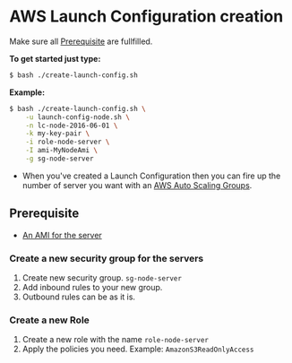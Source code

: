 # AWS Launch Configuration creation

Make sure all [Prerequisite](#Prerequisite) are fullfilled.

__To get started just type:__
```bash
$ bash ./create-launch-config.sh
```

__Example:__
```bash
$ bash ./create-launch-config.sh \
    -u launch-config-node.sh \
    -n lc-node-2016-06-01 \
    -k my-key-pair \
    -i role-node-server \
    -I ami-MyNodeAmi \
    -g sg-node-server
```

* When you've created a Launch Configuration then you can fire up the number of server you want with an [AWS Auto Scaling Groups](auto-scaling-group.md).


## Prerequisite

* [An AMI for the server](README.md)

### Create a new security group for the servers

1. Create new security group. `sg-node-server`
2. Add inbound rules to your new group.
3. Outbound rules can be as it is. 

### Create a new Role

1. Create a new role with the name `role-node-server`
2. Apply the policies you need. Example: `AmazonS3ReadOnlyAccess`
